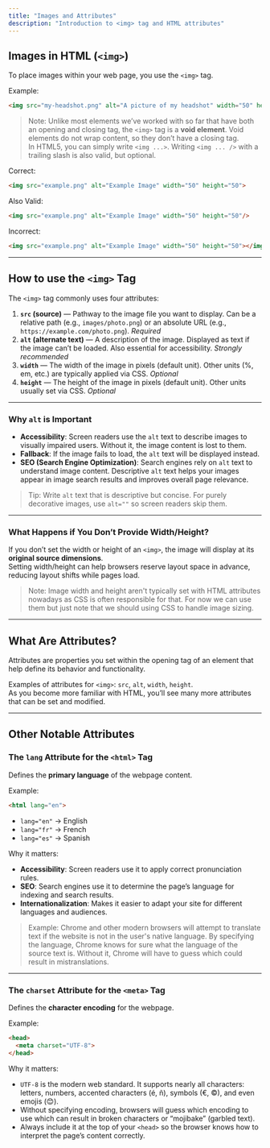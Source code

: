 ```yaml
---
title: "Images and Attributes"
description: "Introduction to <img> tag and HTML attributes"
---
```


## Images in HTML (`<img>`)

To place images within your web page, you use the `<img>` tag.  

Example:
```html
<img src="my-headshot.png" alt="A picture of my headshot" width="50" height="100">
```

> Note: Unlike most elements we’ve worked with so far that have both an opening and closing tag, the `<img>` tag is a **void element**. Void elements do not wrap content, so they don’t have a closing tag.  
> In HTML5, you can simply write `<img ...>`. Writing `<img ... />` with a trailing slash is also valid, but optional.  

Correct:
```html
<img src="example.png" alt="Example Image" width="50" height="50">
```

Also Valid:
```html
<img src="example.png" alt="Example Image" width="50" height="50"/>
```

Incorrect:
```html
<img src="example.png" alt="Example Image" width="50" height="50"></img>
```

---

## How to use the `<img>` Tag

The `<img>` tag commonly uses four attributes:

1. **`src` (source)** — Pathway to the image file you want to display. Can be a relative path (e.g., `images/photo.png`) or an absolute URL (e.g., `https://example.com/photo.png`). *Required*  
2. **`alt` (alternate text)** — A description of the image. Displayed as text if the image can’t be loaded. Also essential for accessibility. *Strongly recommended*  
3. **`width`** — The width of the image in pixels (default unit). Other units (%, em, etc.) are typically applied via CSS. *Optional*  
4. **`height`** — The height of the image in pixels (default unit). Other units usually set via CSS. *Optional*  

---

### Why `alt` is Important

- **Accessibility**: Screen readers use the `alt` text to describe images to visually impaired users. Without it, the image content is lost to them.  
- **Fallback**: If the image fails to load, the `alt` text will be displayed instead.  
- **SEO (Search Engine Optimization)**: Search engines rely on `alt` text to understand image content. Descriptive `alt` text helps your images appear in image search results and improves overall page relevance.  

> Tip: Write `alt` text that is descriptive but concise. For purely decorative images, use `alt=""` so screen readers skip them.

---

### What Happens if You Don’t Provide Width/Height?

If you don’t set the width or height of an `<img>`, the image will display at its **original source dimensions**.  
Setting width/height can help browsers reserve layout space in advance, reducing layout shifts while pages load.  

> Note: Image width and height aren't typically set with HTML attributes nowadays as CSS is often responsible for that. For now we can use them but just note that we should using CSS to handle image sizing.

---

## What Are Attributes?

Attributes are properties you set within the opening tag of an element that help define its behavior and functionality.  

Examples of attributes for `<img>`: `src`, `alt`, `width`, `height`.  
As you become more familiar with HTML, you’ll see many more attributes that can be set and modified.  

---

## Other Notable Attributes

### The `lang` Attribute for the `<html>` Tag

Defines the **primary language** of the webpage content.  

Example:  
```html
<html lang="en">
```
- `lang="en"` → English  
- `lang="fr"` → French  
- `lang="es"` → Spanish  

Why it matters:  
- **Accessibility**: Screen readers use it to apply correct pronunciation rules.  
- **SEO**: Search engines use it to determine the page’s language for indexing and search results.  
- **Internationalization**: Makes it easier to adapt your site for different languages and audiences.  
>Example: Chrome and other modern browsers will attempt to translate text if the website is not in the user's native language. By specifying the language, Chrome knows for sure what the language of the source text is. Without it, Chrome will have to guess which could result in mistranslations.

---

### The `charset` Attribute for the `<meta>` Tag

Defines the **character encoding** for the webpage.  

Example:  
```html
<head>
  <meta charset="UTF-8">
</head>
```

Why it matters:  
- `UTF-8` is the modern web standard. It supports nearly all characters: letters, numbers, accented characters (é, ñ), symbols (€, ©), and even emojis (😊).  
- Without specifying encoding, browsers will guess which encoding to use which can result in broken characters or “mojibake” (garbled text).  
- Always include it at the top of your `<head>` so the browser knows how to interpret the page’s content correctly.  
